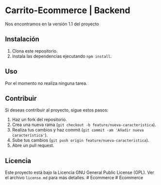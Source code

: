 # Carrito-Ecommerce | Backend

Nos encontramos en la versión 1.1 del proyecto 

## Instalación

1. Clona este repositorio.
2. Instala las dependencias ejecutando `npm install`.

## Uso

Por el momento no realiza ninguna tarea.

## Contribuir

Si deseas contribuir al proyecto, sigue estos pasos:

1. Haz un fork del repositorio.
2. Crea una nueva rama (`git checkout -b feature/nueva-caracteristica`).
3. Realiza tus cambios y haz commit (`git commit -am 'Añadir nueva característica'`).
4. Sube tus cambios (`git push origin feature/nueva-caracteristica`).
5. Abre un pull request.

## Licencia

Este proyecto está bajo la Licencia GNU General Public License (GPL). Ver el archivo `license.md` para más detalles.
#   E c o m m e r c e  
 #   E c o m m e r c e  
 